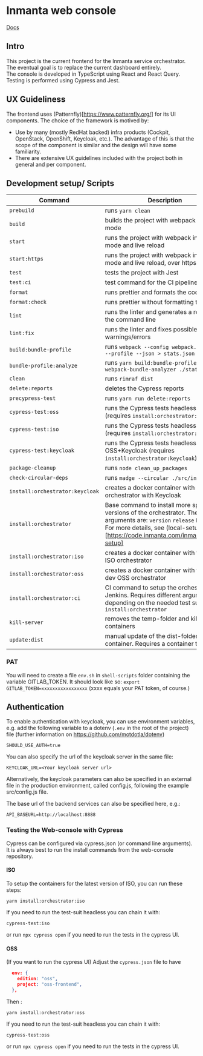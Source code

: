 # Inmanta web console

[Docs](./docs/index.md)

## Intro

This project is the current frontend for the Inmanta service orchestrator.  
The eventual goal is to replace the current dashboard entirely.  
The console is developed in TypeScript using React and React Query.  
Testing is performed using Cypress and Jest.

## UX Guideliness

The frontend uses (Patternfly)[https://www.patternfly.org/] for its UI components. The choice of the framework is motived by:

- Use by many (mostly RedHat backed) infra products (Cockpit, OpenStack, OpenShift, Keycloak, etc.). The advantage of this is that the scope of the component is similar and the design will have some familiarity.
- There are extensive UX guidelines included with the project both in general and per component.

## Development setup/ Scripts

| Command                         | Description                                                                                                                                                                                                           |
| ------------------------------- | --------------------------------------------------------------------------------------------------------------------------------------------------------------------------------------------------------------------- |
| `prebuild`                      | runs `yarn clean`                                                                                                                                                                                                     |
| `build`                         | builds the project with webpack in prod mode                                                                                                                                                                          |
| `start`                         | runs the project with webpack in dev mode and live reload                                                                                                                                                             |
| `start:https`                   | runs the project with webpack in dev mode and live reload, over https                                                                                                                                                 |
| `test`                          | tests the project with Jest                                                                                                                                                                                           |
| `test:ci`                       | test command for the CI pipeline                                                                                                                                                                                      |
| `format`                        | runs prettier and formats the code                                                                                                                                                                                    |
| `format:check`                  | runs prettier without formatting the code                                                                                                                                                                             |
| `lint`                          | runs the linter and generates a report in the command line                                                                                                                                                            |
| `lint:fix`                      | runs the linter and fixes possible warnings/errors                                                                                                                                                                    |
| `build:bundle-profile`          | runs `webpack --config webpack.prod.cjs --profile --json > stats.json`                                                                                                                                                |
| `bundle-profile:analyze`        | runs `yarn build:bundle-profile && webpack-bundle-analyzer ./stats.json`                                                                                                                                              |
| `clean`                         | runs `rimraf dist`                                                                                                                                                                                                    |
| `delete:reports`                | deletes the Cypress reports                                                                                                                                                                                           |
| `precypress-test`               | runs `yarn run delete:reports`                                                                                                                                                                                        |
| `cypress-test:oss`              | runs the Cypress tests headless for OSS (requires `install:orchestrator:oss`)                                                                                                                                         |
| `cypress-test:iso`              | runs the Cypress tests headless for ISO (requires `install:orchestrator:iso`)                                                                                                                                         |
| `cypress-test:keycloak`         | runs the Cypress tests headless for OSS+Keycloak (requires `install:orchestrator:keycloak`)                                                                                                                           |
| `package-cleanup`               | runs `node clean_up_packages`                                                                                                                                                                                         |
| `check-circular-deps`           | runs `madge --circular ./src/index.tsx`                                                                                                                                                                               |
| `install:orchestrator:keycloak` | creates a docker container with an OSS orchestrator with Keycloak                                                                                                                                                     |
| `install:orchestrator`          | Base command to install more specific versions of the orchestrator. The different arguments are: `version` `release` `branch`. For more details, see (local-setup repo)[https://code.inmanta.com/inmanta/local-setup] |
| `install:orchestrator:iso`      | creates a docker container with the latest ISO orchestrator                                                                                                                                                           |
| `install:orchestrator:oss`      | creates a docker container with the latest dev OSS orchestrator                                                                                                                                                       |
| `install:orchestrator:ci`       | CI command to setup the orchestrator on Jenkins. Requires different arguments depending on the needed test suite. See `install:orchestrator`                                                                          |
| `kill-server`                   | removes the temp-folder and kills the containers                                                                                                                                                                      |
| `update:dist`                   | manual update of the dist-folder in the container. Requires a container to run.                                                                                                                                       |

### PAT

You will need to create a file `env.sh` in `shell-scripts` folder containing the variable GITLAB_TOKEN. It should look like so:
`export GITLAB_TOKEN=xxxxxxxxxxxxxxxxx`
(xxxx equals your PAT token, of course.)

## Authentication

To enable authentication with keycloak, you can use environment variables, e.g. add the following variable to a dotenv (`.env` in the root of the project) file (further information on <https://github.com/motdotla/dotenv>)

    SHOULD_USE_AUTH=true

You can also specify the url of the keycloak server in the same file:

    KEYCLOAK_URL=<Your keycloak server url>

Alternatively, the keycloak parameters can also be specified in an external file in the production environment, called config.js, following the example src/config.js file.

The base url of the backend services can also be specified here, e.g.:

    API_BASEURL=http://localhost:8888

### Testing the Web-console with Cypress

Cypress can be configured via cypress.json (or command line arguments). It is always best to run the install commands from the web-console repository.

#### ISO

To setup the containers for the latest version of ISO, you can run these steps:

`yarn install:orchestrator:iso`

If you need to run the test-suit headless you can chain it with:

`cypress-test:iso`

or run `npx cypress open` if you need to run the tests in the cypress UI.

#### OSS

(If you want to run the cypress UI) Adjust the `cypress.json` file to have

```json
  env: {
    edition: "oss",
    project: "oss-frontend",
  },
```

Then :

`yarn install:orchestrator:oss`

If you need to run the test-suit headless you can chain it with:

`cypress-test:oss`

or run `npx cypress open` if you need to run the tests in the cypress UI.
